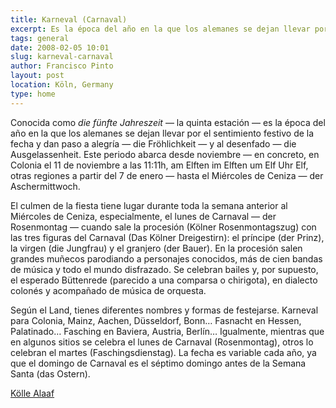 ```yaml
---
title: Karneval (Carnaval)
excerpt: Es la época del año en la que los alemanes se dejan llevar por el sentimiento festivo de la fecha y dan paso a alegría.
tags: general
date: 2008-02-05 10:01
slug: karneval-carnaval
author: Francisco Pinto
layout: post
location: Köln, Germany
type: home
---
```


Conocida como *die fünfte Jahreszeit* — la quinta estación — es la época del año en la que los alemanes se dejan llevar por el sentimiento festivo de la fecha y dan paso a alegría — die Fröhlichkeit — y al desenfado — die Ausgelassenheit. Este periodo abarca desde noviembre — en concreto, en Colonia el 11 de noviembre a las 11:11h, am Elften im Elften um Elf Uhr Elf, otras regiones a partir del 7 de enero — hasta el Miércoles de Ceniza — der Aschermittwoch.

El culmen de la fiesta tiene lugar durante toda la semana anterior al Miércoles de Ceniza, especialmente, el lunes de Carnaval — der Rosenmontag — cuando sale la procesión (Kölner Rosenmontagszug) con las tres figuras del Carnaval (Das Kölner Dreigestirn): el príncipe (der Prinz), la virgen (die Jungfrau) y el granjero (der Bauer). En la procesión salen grandes muñecos parodiando a personajes conocidos, más de cien bandas de música y todo el mundo disfrazado. Se celebran bailes y, por supuesto, el esperado Büttenrede (parecido a una comparsa o chirigota), en dialecto colonés y acompañado de música de orquesta.

Según el Land, tienes diferentes nombres y formas de festejarse. Karneval para Colonia, Mainz, Aachen, Düsseldorf, Bonn… Fasnacht en Hessen, Palatinado… Fasching en Baviera, Austria, Berlín… Igualmente, mientras que en algunos sitios se celebra el lunes de Carnaval (Rosenmontag), otros lo celebran el martes (Faschingsdienstag). La fecha es variable cada año, ya que el domingo de Carnaval es el séptimo domingo antes de la Semana Santa (das Ostern).

[Kölle Alaaf](http://www.karneval.de)